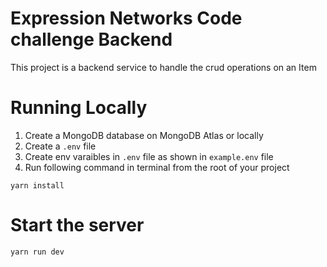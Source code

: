 # Expression Networks Code challenge Backend

This project is a backend service to handle the crud operations on an Item

# Running Locally

1. Create a MongoDB database on MongoDB Atlas or locally
2. Create a `.env` file
3. Create env varaibles in `.env` file as shown in `example.env` file
4. Run following command in terminal from the root of your project

```
yarn install
```

# Start the server

```
yarn run dev
```

